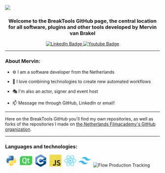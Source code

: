 <img src="https://user-images.githubusercontent.com/63094424/236157574-bd2cdd42-072c-4d78-940e-5fb0f42cbcc6.svg" />

<h3 align="center">Welcome to the BreakTools GitHub page, the central location for all software, plugins and other tools developed by Mervin van Brakel </h3> 
  
<div id="badges" align="center">
  <a href="https://www.linkedin.com/in/mervin-van-brakel/">
    <img src="https://img.shields.io/badge/LinkedIn-blue?style=for-the-badge&logo=linkedin&logoColor=white" alt="LinkedIn Badge"/>
  </a>
  <a href="https://www.youtube.com/@BreakTools">
    <img src="https://img.shields.io/badge/YouTube-red?style=for-the-badge&logo=youtube&logoColor=white" alt="Youtube Badge"/>
  </a>
</div>

---
### About Mervin:

- :gear: I am a software developer from the Netherlands

- :wrench: I love combining technologies to create new automated workflows

- :performing_arts: I'm also an actor, signer and event host

- :mailbox: Message me through GitHub, LinkedIn or email!

---
Here on the BreakTools GitHub you'll find my own repositories, as well as forks of the repositories I made on [the Netherlands Filmacademy's GitHub organization](https://github.com/nfa-vfxim).

---

### Languages and technologies:
<div>
  <img src="https://github.com/devicons/devicon/blob/master/icons/python/python-original.svg" title="Python" alt="Python" width="40" height="40"/>&nbsp;
  <img src="https://github.com/devicons/devicon/blob/master/icons/qt/qt-original.svg" title="Qt" alt="Qt" width="40" height="40"/>&nbsp;
  <img src="https://github.com/devicons/devicon/blob/master/icons/cplusplus/cplusplus-original.svg" title="C++" alt="C++" width="40" height="40"/>&nbsp;
  <img src="https://github.com/devicons/devicon/blob/master/icons/javascript/javascript-original.svg" title="JavaScript" alt="JavaScript" width="40" height="40"/>&nbsp;
  <img src="https://github.com/devicons/devicon/blob/master/icons/react/react-original.svg" title="React" alt="React" width="40" height="40"/>&nbsp;
  <img src="https://github.com/devicons/devicon/blob/master/icons/tailwindcss/tailwindcss-original.svg" title="Tailwind" alt="Tailwind" width="40" height="40"/>&nbsp;
  <img src="https://avatars.githubusercontent.com/u/317894?s=200&v=4" title="Tailwind" alt="Flow Production Tracking" width="40" height="40"/>&nbsp;

</div>
